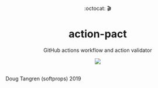 <div align="center">
  :octocat: 🎬
</div>
<h1 align="center">
  action-pact
</h1>

<p align="center">
  GitHub actions workflow and action validator
</p>

<div align="center">
  <a href="https://github.com/softprops/action-pact/actions">
		<img src="https://github.com/softprops/action-pact/workflows/Main/badge.svg"/>
	</a>
</div>

<br />

Doug Tangren (softprops) 2019

